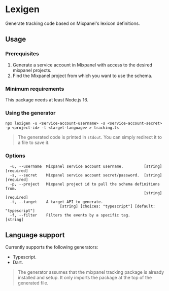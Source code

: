 # Lexigen
Generate tracking code based on Mixpanel's lexicon definitions.

## Usage
### Prerequisites
1. Generate a service account in Mixpanel with access to the desired mixpanel projects.
2. Find the Mixpanel project from which you want to use the schema.

### Minimum requirements
This package needs at least Node.js 16.

### Using the generator
```
npx lexigen -u <service-account-username> -s <service-account-secret> -p <project-id> -t <target-language> > tracking.ts
```
> The generated code is printed in `stdout`. You can simply redirect it to a file to save it.

### Options
```
  -u, --username  Mixpanel service account username.         [string] [required]
  -s, --secret    Mixpanel service account secret/password.  [string] [required]
  -p, --project   Mixpanel project id to pull the schema definitions from.
                                                             [string] [required]
  -t, --target    A target API to generate.
                        [string] [choices: "typescript"] [default: "typescript"]
  -f, --filter    Filters the events by a specific tag.                 [string]
```

## Language support
Currently supports the following generators:
- Typescript.
- Dart.

> The generator assumes that the mixpanel tracking package is already installed and setup. It only imports the package at the top of the generated file.
